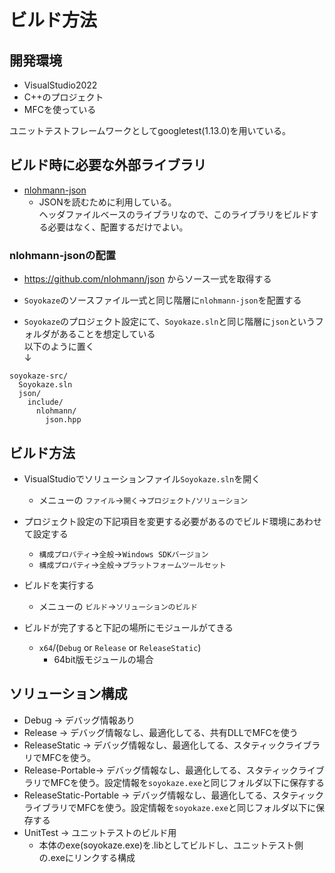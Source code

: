 # ビルド方法

## 開発環境

- VisualStudio2022
- C++のプロジェクト
- MFCを使っている

ユニットテストフレームワークとしてgoogletest(1.13.0)を用いている。

## ビルド時に必要な外部ライブラリ

- [nlohmann-json](https://github.com/nlohmann/json)
  - JSONを読むために利用している。  
ヘッダファイルベースのライブラリなので、このライブラリをビルドする必要はなく、配置するだけでよい。

### nlohmann-jsonの配置

- https://github.com/nlohmann/json からソース一式を取得する
- `Soyokaze`のソースファイル一式と同じ階層に`nlohmann-json`を配置する

- `Soyokaze`のプロジェクト設定にて、`Soyokaze.sln`と同じ階層に`json`というフォルダがあることを想定している  
以下のように置く  
↓
```
soyokaze-src/
  Soyokaze.sln
  json/
    include/
      nlohmann/
        json.hpp
```

## ビルド方法

- VisualStudioでソリューションファイル`Soyokaze.sln`を開く
  - メニューの `ファイル`→`開く`→`プロジェクト/ソリューション`

- プロジェクト設定の下記項目を変更する必要があるのでビルド環境にあわせて設定する
  - `構成プロパティ`→`全般`→`Windows SDKバージョン`
  - `構成プロパティ`→`全般`→`プラットフォームツールセット`

- ビルドを実行する
  - メニューの `ビルド`→`ソリューションのビルド`

- ビルドが完了すると下記の場所にモジュールがてきる
  - `x64`/(`Debug` or `Release` or `ReleaseStatic`)
    - 64bit版モジュールの場合

## ソリューション構成

- Debug → デバッグ情報あり
- Release → デバッグ情報なし、最適化してる、共有DLLでMFCを使う
- ReleaseStatic → デバッグ情報なし、最適化してる、スタティックライブラリでMFCを使う。
- Release-Portable→ デバッグ情報なし、最適化してる、スタティックライブラリでMFCを使う。設定情報を`soyokaze.exe`と同じフォルダ以下に保存する
- ReleaseStatic-Portable → デバッグ情報なし、最適化してる、スタティックライブラリでMFCを使う。設定情報を`soyokaze.exe`と同じフォルダ以下に保存する
- UnitTest → ユニットテストのビルド用
  - 本体のexe(soyokaze.exe)を.libとしてビルドし、ユニットテスト側の.exeにリンクする構成

